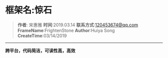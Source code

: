 # 框架名:惊石

> __作者__: 宋惠雅
> __时间__:2019.03.14
> __联系方式__:<120453674@qq.com>
> __FrameName__:FrightenStone
> __Author__:Huiya Song
> __CreateTime__:03/14/2019
> 
>

--------

__跨平台，代码简洁，可读性高，高效__